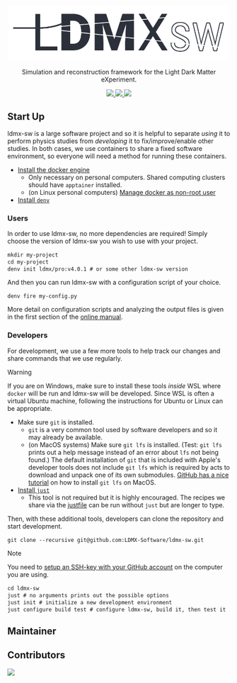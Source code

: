 <p align="center">
    <img src="https://github.com/LDMX-Software/ldmx-software.github.io/blob/trunk/src/img/ldmx_logo_dark.png" width="500">
</p>

<p align="center">
    Simulation and reconstruction framework for the Light Dark Matter eXperiment.  
</p>

<p align="center">
    <a href="http://perso.crans.org/besson/LICENSE.html" alt="GPLv3 license">
        <img src="https://img.shields.io/badge/License-GPLv3-blue.svg" />
    </a>
    <a href="https://github.com/LDMX-Software/ldmx-sw/actions/workflows/build_production_image.yml" alt="Build Production Image">
        <img src="https://github.com/LDMX-Software/ldmx-sw/actions/workflows/build_production_image.yml/badge.svg"/>
    </a>
    <img src="https://github.com/LDMX-Software/ldmx-sw/actions/workflows/basic_test.yml/badge.svg" />
</p>

## Start Up
ldmx-sw is a large software project and so it is helpful to separate _using_ it to
perform physics studies from _developing_ it to fix/improve/enable other studies.
In both cases, we use containers to share a fixed software environment, so everyone
will need a method for running these containers.

- [Install the docker engine](https://docs.docker.com/engine/install/)
  - Only necessary on personal computers. Shared computing clusters should have `apptainer` installed.
  - (on Linux personal computers) [Manage docker as non-root user](https://docs.docker.com/engine/install/linux-postinstall/#manage-docker-as-a-non-root-user)
- [Install `denv`](https://tomeichlersmith.github.io/denv/getting_started.html#installation)

### Users
In order to use ldmx-sw, no more dependencies are required!
Simply choose the version of ldmx-sw you wish to use with your project.
```
mkdir my-project
cd my-project
denv init ldmx/pro:v4.0.1 # or some other ldmx-sw version
```
And then you can run ldmx-sw with a configuration script of your choice.
```
denv fire my-config.py
```
More detail on configuration scripts and analyzing the output files
is given in the first section of the [online manual](ldmx-software.github.io).

### Developers
For development, we use a few more tools to help track our changes and share commands
that we use regularly.

> [!WARNING]
> If you are on Windows, make sure to install these tools _inside_ WSL where `docker`
> will be run and ldmx-sw will be developed. Since WSL is often a virtual Ubuntu machine,
> following the instructions for Ubuntu or Linux can be appropriate.

- Make sure `git` is installed.
  - `git` is a very common tool used by software developers and so it may already be available.
  - (on MacOS systems) Make sure `git lfs` is installed. (Test: `git lfs` prints out a help message instead of an error about `lfs` not being found.) The default installation of `git` that is included with Apple's developer tools does not include `git lfs` which is required by acts to download and unpack one of its own submodules. [GitHub has a nice tutorial](https://docs.github.com/en/repositories/working-with-files/managing-large-files/installing-git-large-file-storage?platform=mac) on how to install `git lfs` on MacOS.
- [Install `just`](https://just.systems/man/en/chapter_5.html)
  - This tool is not required but it is highly encouraged. The recipes we share via the [justfile](justfile) can be run without `just` but are longer to type.

Then, with these additional tools, developers can clone the repository and start development.
```
git clone --recursive git@github.com:LDMX-Software/ldmx-sw.git
```

> [!NOTE]
> You need to [setup an SSH-key with your GitHub account](https://docs.github.com/en/authentication/connecting-to-github-with-ssh) on the computer you are using.

```
cd ldmx-sw
just # no arguments prints out the possible options
just init # initialize a new development environment
just configure build test # configure ldmx-sw, build it, then test it
```

## Maintainer 

## Contributors

<a href="https://github.com/LDMX-Software/ldmx-sw/graphs/contributors">
  <img src="https://contributors-img.web.app/image?repo=LDMX-Software/ldmx-sw" />
</a>

